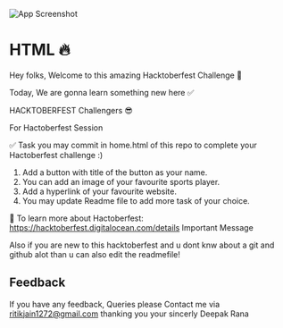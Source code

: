 ![App Screenshot](https://hacktoberfest.digitalocean.com/_nuxt/img/logo-hacktoberfest-full.f42e3b1.svg)

  # HTML 🔥
Hey folks, Welcome to  this amazing Hacktoberfest Challenge 🧩 

Today, We are gonna learn something new here   ✅ 

HACKTOBERFEST Challengers 😎 

For Hactoberfest Session 

✅  Task you may commit in home.html of this repo to complete your Hactoberfest challenge :)

1. Add a button with title of the button as your name.
2. You can add an image of your favourite sports player.
3. Add a hyperlink of your favourite website.
4. You may update  Readme file to add  more task of your choice.

🔗 To learn more about Hactoberfest: https://hacktoberfest.digitalocean.com/details
 Important Message
 
 Also if you are new to this hacktoberfest and u dont knw about a git and github alot than u can also edit the readmefile!

## Feedback

If you have any feedback, Queries please Contact me via ritikjain1272@gmail.com
thanking you
your sincerly
Deepak Rana
